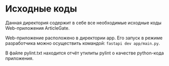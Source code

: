 #  Исходные коды

Данная директория содержит в себе все необходимые исходные коды Web-приложения ArticleGate.

Web-приложение расположено в директории app. Его запуск в режиме разработчика можно осуществить командой: `fastapi dev app/main.py`.

В файле pylint.txt находится отчёт утилиты pylint о качестве python-кода приложения.